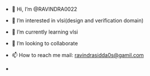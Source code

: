 - 👋 Hi, I’m @RAVINDRA0022
- 👀 I’m interested in vlsi(design and verification domain)
- 🌱 I’m currently learning vlsi
- 💞️ I’m looking to collaborate 
- 📫 How to reach me mail: ravindrasidda0s@gamil.com

-                   

<!---
RAVINDRA0022/RAVINDRA0022 is a ✨ special ✨ repository because its `README.md` (this file) appears on your GitHub profile.
You can click the Preview link to take a look at your changes.
--->
